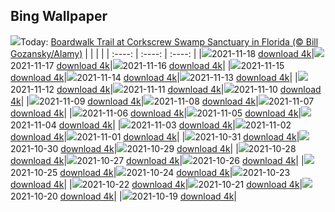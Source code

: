 ## Bing Wallpaper
![](./wallpaper/2021-11-18.jpg)Today: [Boardwalk Trail at Corkscrew Swamp Sanctuary in Florida (© Bill Gozansky/Alamy)](./wallpaper/2021-11-18.jpg)
|      |      |      |
| :----: | :----: | :----: |
|![](./wallpaper/2021-11-18_sm.jpg)2021-11-18 [download 4k](./wallpaper/2021-11-18.jpg)|![](./wallpaper/2021-11-17_sm.jpg)2021-11-17 [download 4k](./wallpaper/2021-11-17.jpg)|![](./wallpaper/2021-11-16_sm.jpg)2021-11-16 [download 4k](./wallpaper/2021-11-16.jpg)|
|![](./wallpaper/2021-11-15_sm.jpg)2021-11-15 [download 4k](./wallpaper/2021-11-15.jpg)|![](./wallpaper/2021-11-14_sm.jpg)2021-11-14 [download 4k](./wallpaper/2021-11-14.jpg)|![](./wallpaper/2021-11-13_sm.jpg)2021-11-13 [download 4k](./wallpaper/2021-11-13.jpg)|
|![](./wallpaper/2021-11-12_sm.jpg)2021-11-12 [download 4k](./wallpaper/2021-11-12.jpg)|![](./wallpaper/2021-11-11_sm.jpg)2021-11-11 [download 4k](./wallpaper/2021-11-11.jpg)|![](./wallpaper/2021-11-10_sm.jpg)2021-11-10 [download 4k](./wallpaper/2021-11-10.jpg)|
|![](./wallpaper/2021-11-09_sm.jpg)2021-11-09 [download 4k](./wallpaper/2021-11-09.jpg)|![](./wallpaper/2021-11-08_sm.jpg)2021-11-08 [download 4k](./wallpaper/2021-11-08.jpg)|![](./wallpaper/2021-11-07_sm.jpg)2021-11-07 [download 4k](./wallpaper/2021-11-07.jpg)|
|![](./wallpaper/2021-11-06_sm.jpg)2021-11-06 [download 4k](./wallpaper/2021-11-06.jpg)|![](./wallpaper/2021-11-05_sm.jpg)2021-11-05 [download 4k](./wallpaper/2021-11-05.jpg)|![](./wallpaper/2021-11-04_sm.jpg)2021-11-04 [download 4k](./wallpaper/2021-11-04.jpg)|
|![](./wallpaper/2021-11-03_sm.jpg)2021-11-03 [download 4k](./wallpaper/2021-11-03.jpg)|![](./wallpaper/2021-11-02_sm.jpg)2021-11-02 [download 4k](./wallpaper/2021-11-02.jpg)|![](./wallpaper/2021-11-01_sm.jpg)2021-11-01 [download 4k](./wallpaper/2021-11-01.jpg)|
|![](./wallpaper/2021-10-31_sm.jpg)2021-10-31 [download 4k](./wallpaper/2021-10-31.jpg)|![](./wallpaper/2021-10-30_sm.jpg)2021-10-30 [download 4k](./wallpaper/2021-10-30.jpg)|![](./wallpaper/2021-10-29_sm.jpg)2021-10-29 [download 4k](./wallpaper/2021-10-29.jpg)|
|![](./wallpaper/2021-10-28_sm.jpg)2021-10-28 [download 4k](./wallpaper/2021-10-28.jpg)|![](./wallpaper/2021-10-27_sm.jpg)2021-10-27 [download 4k](./wallpaper/2021-10-27.jpg)|![](./wallpaper/2021-10-26_sm.jpg)2021-10-26 [download 4k](./wallpaper/2021-10-26.jpg)|
|![](./wallpaper/2021-10-25_sm.jpg)2021-10-25 [download 4k](./wallpaper/2021-10-25.jpg)|![](./wallpaper/2021-10-24_sm.jpg)2021-10-24 [download 4k](./wallpaper/2021-10-24.jpg)|![](./wallpaper/2021-10-23_sm.jpg)2021-10-23 [download 4k](./wallpaper/2021-10-23.jpg)|
|![](./wallpaper/2021-10-22_sm.jpg)2021-10-22 [download 4k](./wallpaper/2021-10-22.jpg)|![](./wallpaper/2021-10-21_sm.jpg)2021-10-21 [download 4k](./wallpaper/2021-10-21.jpg)|![](./wallpaper/2021-10-20_sm.jpg)2021-10-20 [download 4k](./wallpaper/2021-10-20.jpg)|
|![](./wallpaper/2021-10-19_sm.jpg)2021-10-19 [download 4k](./wallpaper/2021-10-19.jpg)|